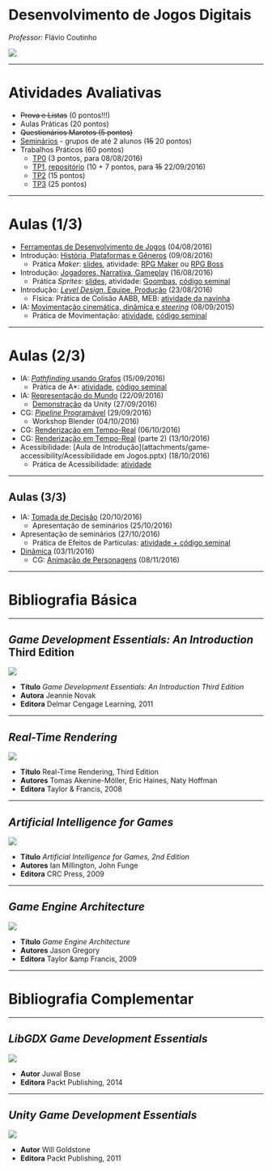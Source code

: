 <!--
bespokeEvent: bullets.disable
-->

# Desenvolvimento de Jogos Digitais

*Professor:* Flávio Coutinho

<img class="portrait" src="images/flavio-avatar.jpg">

---
# Atividades Avaliativas

- ~~Prova e Listas~~ (0 pontos!!!)
- Aulas Práticas (20 pontos)
- ~~Questionários Marotos (5 pontos)~~
- [Seminários][seminar] - grupos de até 2 alunos (~~15~~ 20 pontos)
- Trabalhos Práticos (60 pontos)
  - [TP0][tp0] (3 pontos, para 08/08/2016)
  - [TP1][tp1], [repositório][tp1-repo] (10 + 7 pontos, para ~~15~~ 22/09/2016)
  - [TP2][tp2] (15 pontos)
  - [TP3][tp3] (25 pontos)

[tp0]: http://fegemo.github.io/cefet-web/assignments/tp0/#9
[tp1]: https://github.com/fegemo/cefet-games/tree/master/assignments/tp1-brushmyteethplz
[tp1-repo]: https://github.com/fegemo/cefet-games-brushmyteethplz
[tp2]: https://github.com/fegemo/cefet-games/tree/master/assignments/tp2-brushmyteethagain
[tp3]: https://github.com/fegemo/cefet-games/blob/master/assignments/tp3-1gam/README.md#trabalho-prático-3---1gam
[seminar]: https://github.com/fegemo/cefet-games/tree/master/assignments/seminar

---
# Aulas (1/3)

- [Ferramentas de Desenvolvimento de Jogos](classes/tools/) (04/08/2016)
- Introdução: [História, Plataformas e Gêneros](classes/intro/) (09/08/2016)
  - Prática _Maker_: [slides](classes/rpgmaker),
    atividade: [RPG Maker][activity-rpgmaker] ou [RPG Boss][activity-rpgboss]
- Introdução: [Jogadores, Narrativa, Gameplay](classes/intro2/) (16/08/2016)
  - Prática _Sprites_: [slides](classes/2d-graphics),
    atividade: [Goombas][activity-sprites], [código seminal][activity-sprites-starter]
- Introdução: [_Level Design_, Equipe, Produção](classes/intro3/) (23/08/2016)
  - Física: Prática de Colisão AABB, MEB: [atividade da navinha][activity-navinha]
- IA: [Movimentação cinemática, dinâmica e _steering_][chaimo-movement] (08/09/2015)
  - Prática de Movimentação: [atividade][activity-kinematics], [código seminal][activity-kinematics-starter]

[activity-rpgmaker]: https://github.com/fegemo/cefet-games/tree/master/assignments/rpgmaker
[activity-rpgboss]: https://github.com/fegemo/cefet-games/tree/master/assignments/rpgboss
[activity-sprites]: https://github.com/fegemo/cefet-games/tree/master/assignments/sprites
[activity-sprites-starter]: https://github.com/fegemo/cefet-games-goomba
[activity-navinha]: https://github.com/fegemo/cefet-games-navinha
[chaimo-movement]: https://github.com/fegemo/cefet-games/blob/master/attachments/IA%2003%20-%20Movimenta%C3%A7%C3%A3o%20Simples.pptx?raw=true
[activity-kinematics]: https://github.com/fegemo/cefet-games/tree/master/assignments/kinematics
[activity-kinematics-starter]:https://github.com/fegemo/cefet-games-cinematica/

---
# Aulas (2/3)

- IA: [_Pathfinding_ usando Grafos](classes/pathfinding) (15/09/2016)
  - Prática de A*: [atividade][activity-pathfinding], [código seminal][activity-pathfinding-starter]
- IA: [Representação do Mundo](classes/world-representation) (22/09/2016)
  - [Demonstração](classes/unity) da Unity (27/09/2016)
- CG: [_Pipeline_ Programável](http://fegemo.github.io/cefet-cg/classes/programmable-pipeline/) (29/09/2016)
  - Workshop Blender (04/10/2016)
- CG: [Renderização em Tempo-Real](classes/realtime-rendering-pt1) (06/10/2016)
- CG: [Renderização em Tempo-Real](classes/realtime-rendering-pt2) (parte 2) (13/10/2016)
- Acessibilidade: [Aula de Introdução](attachments/game-accessibility/Acessibilidade em Jogos.pptx) (18/10/2016)
  - Prática de Acessibilidade: [atividade][activity-access]


[activity-pathfinding]: https://github.com/fegemo/cefet-games/tree/master/assignments/pathfinding
[activity-pathfinding-starter]: https://github.com/fegemo/cefet-games-pathfinding/
[activity-access]: https://github.com/fegemo/cefet-games/blob/master/assignments/gameover/README.md#prática-diretrizes-de-acessibilidade

---
## Aulas (3/3)


- IA: [Tomada de Decisão](classes/decision-making/) (20/10/2016)
  - Apresentação de seminários (25/10/2016)
- Apresentação de seminários (27/10/2016)
  - Prática de Efeitos de Partículas: [atividade + código seminal][activity-particle-effects]
- [Dinâmica](classes/dynamics) (03/11/2016)
  - CG: [Animação de Personagens](classes/animation) (08/11/2016)

[activity-particle-effects]: https://github.com/fegemo/cefet-games-cauldron

<!--

- Prática Game Maker: [atividade][activity-gamemaker]
- IA: [Jogos de Tabuleiro](attachments/IA 02 - AdversarialSearch.pptx) (03/09/2015)
- IA: [Agentes Inteligentes](attachments/IA 01 - Agentes.pptx) (15/09/2015)
- Prática Robocode: [atividade][activity-robocode]
- [Jogos em Rede](classes/networking) (24/11/2015)
--->

---
# Bibliografia Básica

---
## _Game Development Essentials: An Introduction_ Third Edition

<div class="book-cover-container">
  <img class="book-cover" src="images/book-game-development-essentials-intro.jpg">
  <div class="book-left"></div>
</div>

- **Título**	_Game Development Essentials: An Introduction Third Edition_
- **Autora**	Jeannie Novak
- **Editora**	Delmar Cengage Learning, 2011

---
## _Real-Time Rendering_

<div class="book-cover-container">
  <img class="book-cover" src="images/book-rtr3.jpg">
  <div class="book-left"></div>
</div>

- **Título**	Real-Time Rendering, Third Edition
- **Autores**	Tomas Akenine-Möller, Eric Haines, Naty Hoffman
- **Editora**	Taylor &amp; Francis, 2008

---
## _Artificial Intelligence for Games_

<div class="book-cover-container">
  <img class="book-cover" src="images/book-ai-for-games.jpg">
  <div class="book-left book-light"></div>
</div>

- **Título**	_Artificial Intelligence for Games, 2nd Edition_
- **Autores**	Ian Millington, John Funge
- **Editora**	CRC Press, 2009

---
## _Game Engine Architecture_

<div class="book-cover-container">
  <img class="book-cover" src="images/book-game-engine-architecture.jpg">
  <div class="book-left book-light"></div>
</div>

- **Título**	_Game Engine Architecture_
- **Autores**	Jason Gregory
- **Editora**	Taylor &amp Francis, 2009

---
# Bibliografia Complementar

---
## _LibGDX Game Development Essentials_

<div class="book-cover-container">
  <img class="book-cover" src="images/book-libgdx.jpg">
  <div class="book-left"></div>
</div>

- **Autor** Juwal Bose
- **Editora** Packt Publishing, 2014

---
## _Unity Game Development Essentials_

<div class="book-cover-container">
  <img class="book-cover" src="images/book-unity.jpg">
  <div class="book-left"></div>
</div>

- **Autor** Will Goldstone
- **Editora** Packt Publishing, 2011
